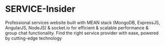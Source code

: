 # SERVICE-Insider
Professional services website built with MEAN stack (MongoDB, ExpressJS, AngularJS, NodeJS) &amp; socket.io for efficient &amp; scalable performance &amp; group chat functionality. Find the right service provider with ease, powered by cutting-edge technology
